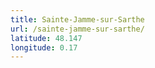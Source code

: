 ```yaml
---
title: Sainte-Jamme-sur-Sarthe
url: /sainte-jamme-sur-sarthe/
latitude: 48.147
longitude: 0.17
---
```

